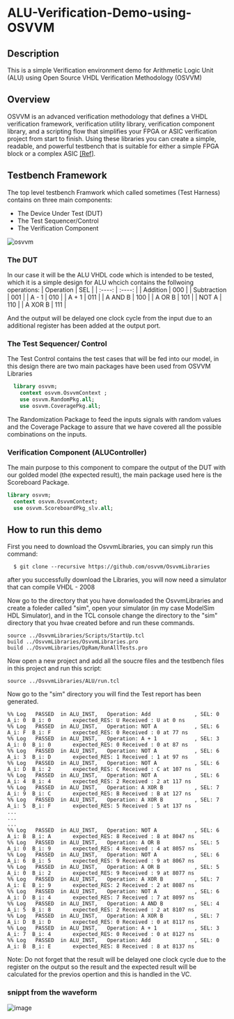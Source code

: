 # ALU-Verification-Demo-using-OSVVM
## Description
This is a simple Verification environment demo for Arithmetic Logic Unit (ALU) using Open Source VHDL Verification Methodology (OSVVM)

## Overview
OSVVM is an advanced verification methodology that defines a VHDL verification framework, verification utility library, verification component library, and a scripting flow that simplifies your FPGA or ASIC verification project from start to finish. Using these libraries you can create a simple, readable, and powerful testbench that is suitable for either a simple FPGA block or a complex ASIC [\[Ref](https://github.com/OSVVM)\].

## Testbench Framework
The top level testbench Framwork which called sometimes (Test Harness) contains on three main components:

<ul>
  <li>The Device Under Test (DUT)</li>
  <li>The Test Sequencer/Control</li>
  <li>The Verification Component</li>
</ul>

![osvvm](https://user-images.githubusercontent.com/64384499/173165342-ed95767b-fb15-4f03-8588-377fcef109c0.png)

### The DUT
In our case it will be the ALU VHDL code which is intended to be tested, which it is a simple design for ALU whcich contains the follwoing operations:
| Operation   | SEL         |
| :----:      | :----:      |
| Addition    | 000         |
| Subtraction | 001         |
| A - 1       | 010         |
| A + 1       | 011         |
| A AND B     | 100         |
| A OR  B     | 101         |
| NOT A       | 110         |
| A XOR B     | 111         |

And the output will be delayed one clock cycle from the input due to an additional register has been added at the output port.

### The Test Sequencer/ Control
The Test Control contains the test cases that will be fed into our model, in this design there are two main packages have been used from OSVVM Libraries
```vhdl
  library osvvm;
    context osvvm.OsvvmContext ;
    use osvvm.RandomPkg.all;
    use osvvm.CoveragePkg.all;
```
The Randomization Package to feed the inputs signals with random values and the Coverage Package to assure that we have covered all the possible combinations on the inputs.

### Verification Component (ALUController)
The main purpose to this component to compare the output of the DUT with our golded model (the expected result), the main package used here is the Scoreboard Package.
```vhdl
library osvvm;
  context osvvm.OsvvmContext;
  use osvvm.ScoreboardPkg_slv.all;
```
## How to run this demo
First you need to download the OsvvmLibraries, you can simply run this command:
```
  $ git clone --recursive https://github.com/osvvm/OsvvmLibraries
```
after you successfully download the Libraries, you will now need a simulator that can compile VHDL - 2008

Now go to the directory that you have donwloaded the OsvvmLibraries and create a foleder called "sim", open your simulator (in my case ModelSim HDL Simulator), and in the TCL console change the directory to the "sim" directory that you hvae created before and run these commands.
```
source ../OsvvmLibraries/Scripts/StartUp.tcl
build ../OsvvmLibraries/OsvvmLibraries.pro
build ../OsvvmLibraries/DpRam/RunAllTests.pro
```

Now open a new project and add all the soucre files and the testbench files in this project and run this script:
```
source ../OsvvmLibraries/ALU/run.tcl
```

Now go to the "sim" directory you will find the Test report has been generated.
```
%% Log   PASSED  in ALU_INST,   Operation: Add              , SEL: 0  A_i: 0  B_i: 0       expected_RES: U Received : U at 0 ns
%% Log   PASSED  in ALU_INST,   Operation: NOT A            , SEL: 6  A_i: F  B_i: F       expected_RES: 0 Received : 0 at 77 ns
%% Log   PASSED  in ALU_INST,   Operation: A + 1            , SEL: 3  A_i: 0  B_i: 0       expected_RES: 0 Received : 0 at 87 ns
%% Log   PASSED  in ALU_INST,   Operation: NOT A            , SEL: 6  A_i: 3  B_i: D       expected_RES: 1 Received : 1 at 97 ns
%% Log   PASSED  in ALU_INST,   Operation: NOT A            , SEL: 6  A_i: D  B_i: 2       expected_RES: C Received : C at 107 ns
%% Log   PASSED  in ALU_INST,   Operation: NOT A            , SEL: 6  A_i: 4  B_i: 4       expected_RES: 2 Received : 2 at 117 ns
%% Log   PASSED  in ALU_INST,   Operation: A XOR B          , SEL: 7  A_i: 9  B_i: C       expected_RES: B Received : B at 127 ns
%% Log   PASSED  in ALU_INST,   Operation: A XOR B          , SEL: 7  A_i: 5  B_i: F       expected_RES: 5 Received : 5 at 137 ns
...
...
...
%% Log   PASSED  in ALU_INST,   Operation: NOT A            , SEL: 6  A_i: B  B_i: A       expected_RES: 8 Received : 8 at 8047 ns
%% Log   PASSED  in ALU_INST,   Operation: A OR B           , SEL: 5  A_i: 0  B_i: 9       expected_RES: 4 Received : 4 at 8057 ns
%% Log   PASSED  in ALU_INST,   Operation: NOT A            , SEL: 6  A_i: 6  B_i: 5       expected_RES: 9 Received : 9 at 8067 ns
%% Log   PASSED  in ALU_INST,   Operation: A OR B           , SEL: 5  A_i: 0  B_i: 2       expected_RES: 9 Received : 9 at 8077 ns
%% Log   PASSED  in ALU_INST,   Operation: A XOR B          , SEL: 7  A_i: E  B_i: 9       expected_RES: 2 Received : 2 at 8087 ns
%% Log   PASSED  in ALU_INST,   Operation: NOT A            , SEL: 6  A_i: D  B_i: 4       expected_RES: 7 Received : 7 at 8097 ns
%% Log   PASSED  in ALU_INST,   Operation: A AND B          , SEL: 4  A_i: 5  B_i: 8       expected_RES: 2 Received : 2 at 8107 ns
%% Log   PASSED  in ALU_INST,   Operation: A XOR B          , SEL: 7  A_i: D  B_i: D       expected_RES: 0 Received : 0 at 8117 ns
%% Log   PASSED  in ALU_INST,   Operation: A + 1            , SEL: 3  A_i: 7  B_i: 4       expected_RES: 0 Received : 0 at 8127 ns
%% Log   PASSED  in ALU_INST,   Operation: Add              , SEL: 0  A_i: B  B_i: E       expected_RES: 8 Received : 8 at 8137 ns
```
Note: Do not forget that the result will be delayed one clock cycle due to the register on the output so the result and the expected result will be calculated for the previos opertion and this is handled in the VC. 

### snippt from the waveform 
![image](https://user-images.githubusercontent.com/64384499/173166847-14bbfbb2-5921-485c-a911-fb91ce8f9b5b.png)
